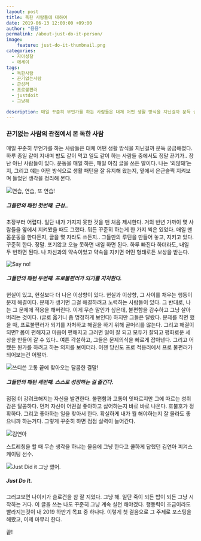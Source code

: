 ```yaml
---
layout: post
title: 독한 사람들에 대하여
date: 2019-06-13 12:00:00 +09:00
author: "묭묭"
permalink: /about-just-do-it-person/
image:
    feature: just-do-it-thumbnail.png
categories:
  - 자아성찰
  - 에세이
tags:
  - 독한사람
  - 끈기없는사람
  - 근성러
  - 프로불편러
  - justdoit
  - 그냥해

description: 매일 꾸준히 무언가를 하는 사람들은 대체 어떤 생활 방식을 지닌걸까 문득 궁금해졌다. 하루 종일 같이 지내며 밥도 같이 먹고 일도 같이 하는 사람들 중에서도 정말 끈기가.. 장난 아닌 사람들이 있다. 운동을 매일 하든, 매일 아침 글을 쓰든 말이다. 나는 ‘외않돼’는지, 그리고 얘는 어떤 방식으로 생활 패턴을 잘 유지해 왔는지, 옆에서 은근슬쩍 지켜보며 들었던 생각을 정리해 본다.
---
```




### 끈기없는 사람의 관점에서 본 독한 사람

매일 꾸준히 무언가를 하는 사람들은 대체 어떤 생활 방식을 지닌걸까 문득 궁금해졌다. 하루 종일 같이 지내며 밥도 같이 먹고 일도 같이 하는 사람들 중에서도 정말 끈기가.. 장난 아닌 사람들이 있다. 운동을 매일 하든, 매일 아침 글을 쓰든 말이다. 나는 ‘외않돼’는지, 그리고 얘는 어떤 방식으로 생활 패턴을 잘 유지해 왔는지, 옆에서 은근슬쩍 지켜보며 들었던 생각을 정리해 본다.



![연습, 연습, 또 연습!](https://media.giphy.com/media/fxICg09En28tW/giphy.gif)

##### **그들만의 패턴 첫번째. 근성..**

초장부터 어렵다. 일단 내가 가지지 못한 것을 맨 처음 제시한다. 거의 반년 가까이 몇 사람들을 옆에서 지켜봤을 때도 그랬다. 뭐든 꾸준히 하는게 한 가지 씩은 있었다. 매일 맨몸운동을 한다든지, 글을 몇 자라도 쓰든지.. 그들만의 루틴을 만들어 놓고, 지키고 있다. 꾸준히 한다. 정말. 포기않고 오늘 못하면 내일 하면 된다. 하루 빠진다 하더라도, 내일 두 번하면 된다. 나 자신과의 약속이었고 약속을 지키면 어떤 형태로든 보상을 받는다.





![Say no!](https://lh3.googleusercontent.com/_-d38qw2iXTehIrJLoUFGRGmKM2cOVSsS2V91ouW-fBLIyl9-4DGYJcmjy4XlMAK2sow6bNJ05U5bUUHph36l7gVJ-YOClP5-xdyt2WkrGsM8sW6Sn21zGfCFzEUxqXLhXKjyFgL1tM_Vk8elIaNIZCn92jyIHkQmCR83KfuzDzoy4kL8giXAa7tBHQGIhLTpaJocXac9SXSNTq_tcCIKqMzLPj5BJTqRO0w-zRa8g-5kRAtn9VMyc2yYxCN5ND4gEjhN4OqMX6ptrfpGJgva5dwSDXMiSS2FmHbzUj6GgF1EB_7fzYA5H6S8SiwQWz48JpTxD6tkB4UQMFDYLqYX5xvDJdrVtdWhz_B1NS-ZMvGPV7cPIaToK_P7Sj4JmB35GSC5B4fYLX3jAD13H0boPJNKatAa6VK1X2uv6icW4AAVqYzmZqm7hF6_yILJj0RukTXGgdfwwntB250maVikXeU98VwcOMDi0tdSDHxeOa2kX9WGgJZVjP-6BrDttX3IIIUvBBL7wC4RMfwvdOzSaKOMW8ArhyJBlbZs-B7E8Ls8KYdSpb5AK5C1Dy6dIgLg_IA6_m1FQbE0SaAo3tZoEWOHztnWPVJfpxyMcmm8OCXRIws2FcdjaIvXAa5IjTyxi2ybgKnwXI3MF-m-VhLl5yvRKFPXaWYl3Wvw_K2w-dkjocsIiGalRJoFRlQoxQ4B_6c0v2PHyApx8HGP3QW8xsP=w1050-h700-no)





##### **그들만의 패턴 두번째. 프로불편러가 되기를 자처한다.**

현실이 있고, 현실보다 더 나은 이상향이 있다. 현실과 이상향, 그 사이를 채우는 행동이 문제 해결이다. 문제가 생기면 그걸 해결하려고 노력하는 사람들이 있다. 그 반대로, 나는 그 문제에 적응을 해버린다. 이게 무슨 말인가 싶은데, 불편함을 감수하고 그냥 살아버리는 것이다. (글로 옮기니 좀 멍청하게 보인다)  하지만 그들은 달랐다. 문제를 직면 했을 때, 프로불편러가 되기를 자처하고 해결을 하기 위해 골머리를 않는다. 그리고 해결이 되면? 몸이 편해지고 마음이 편해지고 그러면 일이 잘 되고 모두가 잘되고 평화로운 세상을 만들어 갈 수 있다.. 여튼 각설하고, 그들은 문제의식을 빠르게 잡아낸다. 그리고 어쨌든 뭔가를 하려고 하는 의지를 보이더라. 이젠 당신도 프로 적응러에서 프로 불편러가 되어보는건 어떨까.



![쓰디쓴 고통 끝에 찾아오는 달콤한 결말!](https://images.unsplash.com/photo-1528716321680-815a8cdb8cbe?ixlib=rb-1.2.1&ixid=eyJhcHBfaWQiOjEyMDd9&auto=format&fit=crop&w=710&q=80)

##### **그들만의 패턴 세번째. 스스로 성장하는 걸 즐긴다.**

점점 더 강려크해지는 자신을 발견한다. 불편함과 고통이 잇따르지만 그에 따르는 성취감은 달콤하다. 먼저 자신이 어떤걸 좋아하고 싫어하는지 바로 바로 나온다. 호불호가 정확하다. 그리고 좋아하는 일을 찾아서 한다. 확실하게 내가 뭘 해야하는지 잘 몰라도 좋으니까 하는거다. 그렇게 꾸준히 하면 점점 실력이 늘어간다.



![김연아](https://lh3.googleusercontent.com/0PNtCMl6KSlMFC-lzCclYRQLRol8n8Y0N48p1X68z8HKPgnbS5Gzl8qAG5FQrRjiUKRpIAdzPISpTUyL4VSEBMqSYUe0huu6poExq27PaVmcv2sS0a2WyhWNbJJVTtWjxoFo7iesNDkYNnVegccKX5VzwDjqhBG4m0PJd8LnoqhUJ7Mg9CGJ066eUTcUJM0PC_m2wOdYVz4CAVmYaWw3W1x1PHFTh_xJpg4L3mLOPJqc8PsVN7cB78pX517K4kl9vrVajxvQwHBdkXcKsxsZR92O9WxwMa24jd3Pd0pEJ0JtFnihzZU7KHkW_XNuIdwGiEag8-4ScjdIlKTLEiBlrHEXBxpW1appHd-RmEmTMxKVV-yfrYaLxi54vJGIcJ_8OQ45i5mV66KWQlxKCiTz-NpO2R3EAWNPi0Sk4JDUNHf8Urt2JPCzpCvVu3tjdSZj2vegTyfdtbQy8ZDx_nQHYFinSaavkV-G8PTfeCHBZSCPPkH8z3915tGPedAbgCqq4INDe8tU2xElOG6oKd-xgW7n-rMfAhWGypeQ4IXGtfkEq9v2_eajC1TpqXlU8n8Pcycweqdy7Xjyt9iLe4UJULUuGfYDyjXjlwhcpGeBowWoEKnEaLYCJ3h1LyYkZBJhxpW6iMNnc5cGUNujoi5omUY8H7mzMmhOr1fNlRduTEwyAfILwUpRzAM4wz4C9_QCVyBqfsreoxPTwfPMYoymrZLi=w900-h505-no)

스트레칭을 할 때 무슨 생각을 하냐는 물음에
그냥 한다고 쿨하게 답했던 김연아 피겨스케이팅 선수.



![Just Did it 그냥 했어.](https://lh3.googleusercontent.com/VQnTizJ-8HiGgPnBasQ9b7Mnu08Q1kcQ6xY1OaeOzp0OhfrXx_oxl6L4C7x5His5PwAvz2uHki486L644z9OI5xQAf1I9sMm0UOtmYKa2nYVyajn5aH15Ghlo5ClZvT4iGGUCWMbbcRWaQLwxc_GREiXsEUEI8mHEy5tRrGbRqsMrg6Ap8FbFmbqvNiG6EikLwNElGK8kPEVk7GSgAIytz4xRVuTyJ7L133WoTIrHDT-7N21kt0cHkto0i3iVf2lVOgoelca7jyjO4FbsMQrT8vc0VJYTNXXLYdW9XJ3nhA0lBijv6aL9v6I0iVvftD5V1sWOFA3a5CkqKXuuYwQ83G5g7B0bFlJydN7JdEg3jxFQBZJeCOivoCTLfWOufiagaGN9f0xsEo76MNc1tUeKw8yLlmA3voXkOHuiyvVqvh-E6h6GBRx6_EyTYQmL4jrEhRB1Rn1JbNLcTdPScjfUEXvoUdmK9ZF6zYj8fTc6rLbJfesyMl03SZh0LKAmIEAM2FaA3Usmzv3TeGUJu3mIMTOitj4pPCufWgYDXCXIFCiphsbATZ2f58dCKVBr0ijVlcDRNys_RFwQzTr8cfsCSxboBFe2qLmQpsgPjtD0T9BG0ECP0WYmtmZ_TEfNDLXJlCWCUI6xeW4Bx65p5cBnJHhOdVS3meavTzWJpboxBN3WgeKOkvLZ98cslU7NatBylk7PiznEf9lUcxIzG9yE0_v=w1190-h669-no)

##### Just Do It.

그러고보면 나이키가 슬로건을 참 잘 지었다. 그냥 해.
일단 죽이 되든 밥이 되든 그냥 시작하는 거다. 이 글을 쓰는 나도 꾸준히 그냥 계속 실천 해야겠다. 행동력이 조금이라도 빨라지는것이 내 2019 하반기 목표 중 하나다. 이렇게 첫 걸음으로 그 주제로 포스팅을 해봤고, 이제 마무리 한다.

끝!
